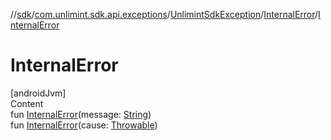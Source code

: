 //[sdk](../../../../index.md)/[com.unlimint.sdk.api.exceptions](../../index.md)/[UnlimintSdkException](../index.md)/[InternalError](index.md)/[InternalError](-internal-error.md)



# InternalError  
[androidJvm]  
Content  
fun [InternalError](-internal-error.md)(message: [String](https://kotlinlang.org/api/latest/jvm/stdlib/kotlin/-string/index.html))  
fun [InternalError](-internal-error.md)(cause: [Throwable](https://kotlinlang.org/api/latest/jvm/stdlib/kotlin/-throwable/index.html))  




